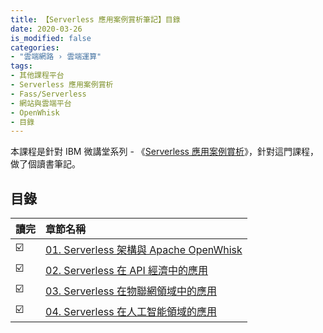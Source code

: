 ```yaml
---
title: 【Serverless 應用案例賞析筆記】目錄
date: 2020-03-26
is_modified: false
categories:
- "雲端網路 › 雲端運算"
tags:
- 其他課程平台
- Serverless 應用案例賞析
- Fass/Serverless
- 網站與雲端平台
- OpenWhisk
- 目錄
--- 
```


本課程是針對 IBM 微講堂系列 - 《[Serverless 應用案例賞析](https://developer.ibm.com/cn/os-academy-serverless/)》，針對這門課程，做了個讀書筆記。

<!--more-->


## 目錄

| 讀完 | 章節名稱                                                                                       |
| ------- |:--------------------------------------------------------------------------------------------- |
| ☑️      | [01. Serverless 架構與 Apache OpenWhisk](/Serverless-Use-Cases-Study-Notes-01)|
| ☑️      | [02. Serverless 在 API 經濟中的應用](/Serverless-Use-Cases-Study-Notes-02)     |
| ☑️      | [03. Serverless 在物聯網領域中的應用](/Serverless-Use-Cases-Study-Notes-03)    |
| ☑️      | [04. Serverless 在人工智能領域的應用](/Serverless-Use-Cases-Study-Notes-04)    |
